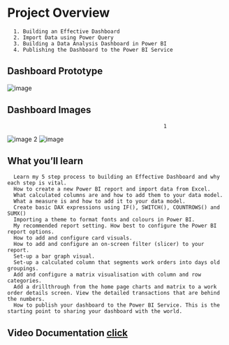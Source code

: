 # Project Overview
      1. Building an Effective Dashboard
      2. Import Data using Power Query
      3. Building a Data Analysis Dashboard in Power BI
      4. Publishing the Dashboard to the Power BI Service

## Dashboard Prototype
![image](https://user-images.githubusercontent.com/44643948/159359479-edbd808f-04a7-402f-a186-66f33ca020aa.png)

## Dashboard Images
                                                      1
![image](https://user-images.githubusercontent.com/44643948/159359960-3929c439-2cdc-498b-a320-df5099aeadfb.png)
                                                      2
![image](https://user-images.githubusercontent.com/44643948/159360046-6bbcace5-4da6-4cc1-bfef-bc035c396081.png)



## What you’ll learn
      Learn my 5 step process to building an Effective Dashboard and why each step is vital.
      How to create a new Power BI report and import data from Excel.
      What calculated columns are and how to add them to your data model.
      What a measure is and how to add it to your data model.
      Create basic DAX expressions using IF(), SWITCH(), COUNTROWS() and SUMX()
      Importing a theme to format fonts and colours in Power BI.
      My recommended report setting. How best to configure the Power BI report options.
      How to add and configure card visuals.
      How to add and configure an on-screen filter (slicer) to your report.
      Set-up a bar graph visual.
      Set-up a calculated column that segments work orders into days old groupings.
      Add and configure a matrix visualisation with column and row categories.
      Add a drillthrough from the home page charts and matrix to a work order details screen. View the detailed transactions that are behind the numbers.
      How to publish your dashboard to the Power BI Service. This is the starting point to sharing your dashboard with the world.


## Video Documentation [click](https://youtu.be/Tr0hEa_1IJY)
